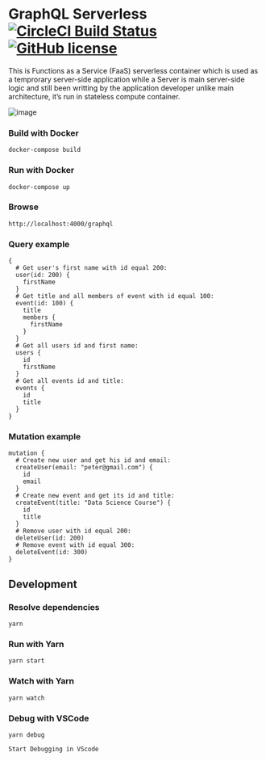 # GraphQL Serverless [![CircleCI Build Status](https://circleci.com/gh/alex-agency/graphql-serverless.svg?style=svg)](https://circleci.com/gh/alex-agency/graphql-serverless) [![GitHub license](https://img.shields.io/badge/license-MIT-blue.svg)](https://raw.githubusercontent.com/alex-agency/graphql-serverless/master/LICENSE)

This is Functions as a Service (FaaS) serverless container which is used as a temprorary server-side application while a Server is main server-side logic and still been writting by the application developer unlike main architecture, it’s run in stateless compute container.

![image](https://user-images.githubusercontent.com/1122708/51774779-253b4700-20fc-11e9-89c9-37ccbadbf5f6.png)

### Build with Docker
```
docker-compose build
```
### Run with Docker
```
docker-compose up
```
### Browse
```
http://localhost:4000/graphql
```
### Query example
```
{ 
  # Get user's first name with id equal 200:
  user(id: 200) {
    firstName  
  }
  # Get title and all members of event with id equal 100:
  event(id: 100) {
    title
    members {
      firstName
    }
  }
  # Get all users id and first name:
  users {
    id
    firstName
  }
  # Get all events id and title:
  events {
    id
    title
  }  
}
```
### Mutation example
```
mutation {
  # Create new user and get his id and email:
  createUser(email: "peter@gmail.com") {
    id
    email
  }
  # Create new event and get its id and title:
  createEvent(title: "Data Science Course") {
    id
    title
  }
  # Remove user with id equal 200:
  deleteUser(id: 200)
  # Remove event with id equal 300:
  deleteEvent(id: 300)
}
```

## Development

### Resolve dependencies
```
yarn
```
### Run with Yarn
```
yarn start
```
### Watch with Yarn
```
yarn watch
```
### Debug with VSCode
```
yarn debug

Start Debugging in VScode
```
